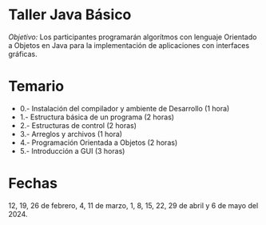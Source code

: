 # Taller Java Básico
_Objetivo:_ Los participantes programarán algorítmos con lenguaje Orientado a Objetos en Java para la implementación de aplicaciones con interfaces gráficas.

# Temario
* 0.- Instalación del compilador y ambiente de Desarrollo (1 hora)
* 1.- Estructura básica de un programa (2 horas)
* 2.- Estructuras de control (2 horas)
* 3.- Arreglos y archivos (1 hora)
* 4.- Programación Orientada a Objetos (2 horas)
* 5.- Introducción a GUI (3 horas)

# Fechas
12, 19, 26 de febrero, 4, 11 de marzo, 1, 8, 15, 22, 29 de abril y 6 de mayo del 2024.

